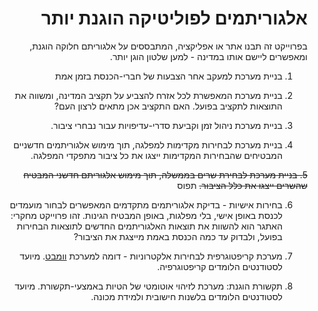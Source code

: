 <div dir='rtl' lang='he'>

# אלגוריתמים לפוליטיקה הוגנת יותר

בפרוייקט זה תבנו אתר או אפליקציה, המתבססים על אלגוריתם חלוקה הוגנת, 
ומאפשרים ליישם אותו במדינה - למען שלטון הוגן יותר.

1. בניית מערכת למעקב אחר הצבעות של חברי-הכנסת בזמן אמת

2. בניית מערכת המאפשרת לכל אזרח להצביע על תקציב המדינה, ומשווה את התוצאות לתקציב בפועל. האם התקציב אכן מתאים לרצון העם?

3. בניית מערכת ניהול זמן וקביעת סדרי-עדיפויות עבור נבחרי ציבור.

4. בניית מערכת לבחירות מקדימות למפלגה, תוך מימוש אלגוריתמים חדשניים המבטיחים שהבחירות המקדימות ייצגו את כל ציבור מתפקדי המפלגה.

~~5. בניית מערכת לבחירת שרים בממשלה, תוך מימוש אלגוריתם חדשני המבטיח שהשרים ייצגו את כלל הציבור.~~ תפוס

6. בחירות אישיות - בדיקת אלגוריתמים מתקדמים המאפשרים לבחור מועמדים לכנסת באופן אישי, בלי מפלגות, באופן המבטיח הגינות. זהו פרוייקט מחקרי: האתגר הוא להשוות את תוצאות האלגוריתמים החדשים לתוצאות הבחירות בפועל, ולבדוק עד כמה הכנסת באמת מייצגת את הציבור?

7. מערכת קריפטוגרפית לבחירות אלקטרוניות - דומה למערכת [וומבט](https://wombat.factcenter.org/).
 מיועד לסטודנטים הלומדים קריפטוגרפיה.

8. תקשורת הוגנת: מערכת לזיהוי אוטומטי של הטיות באמצעי-תקשורת. מיועד לסטודנטים הלומדים בלשנות חישובית ולמידת מכונה.
</div>